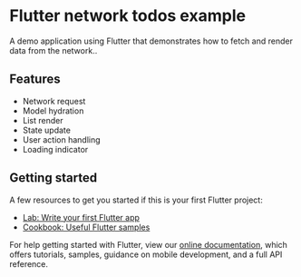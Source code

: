 # Flutter network todos example

A demo application using Flutter that demonstrates how to fetch and render data from the network..

## Features

- Network request
- Model hydration
- List render
- State update
- User action handling
- Loading indicator

## Getting started

A few resources to get you started if this is your first Flutter project:

- [Lab: Write your first Flutter app](https://flutter.dev/docs/get-started/codelab)
- [Cookbook: Useful Flutter samples](https://flutter.dev/docs/cookbook)

For help getting started with Flutter, view our
[online documentation](https://flutter.dev/docs), which offers tutorials,
samples, guidance on mobile development, and a full API reference.
